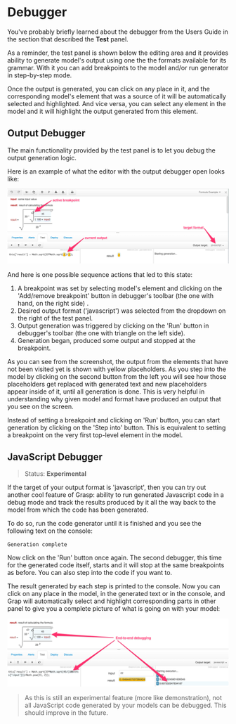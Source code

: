 # Debugger

You've probably briefly learned about the debugger from the Users Guide in the section that described the **Test** panel.

As a reminder, the test panel is shown below the editing area and it provides ability to generate model's output using one the the formats available for its grammar. With it you can add breakpoints to the model and/or run generator in step-by-step mode.

Once the output is generated, you can click on any place in it, and the corresponding model's element that was a source of it will be automatically selected and highlighted. And vice versa, you can select any element in the model and it will highlight the output generated from this element.

## Output Debugger

The main functionality provided by the test panel is to let you debug the output generation logic.

Here is an example of what the editor with the output debugger open looks like:

![Debugger](img/Debugger.png)

And here is one possible sequence actions that led to this state:

1. A breakpoint was set by selecting model's element and clicking on the 'Add/remove breakpoint' button in debugger's toolbar (the one with hand, on the right side) .
2. Desired output format ('javascript') was selected from the dropdown on the right of the test panel.
3. Output generation was triggered by clicking on the 'Run' button in debugger's toolbar (the one with triangle on the left side).
4. Generation began, produced some output and stopped at the breakpoint.

As you can see from the screenshot, the output from the elements that have not been visited yet is shown with yellow placeholders. As you step into the model by clicking on the second button from the left you will see how those placeholders get replaced with generated text and new placeholders appear inside of it, until all generation is done. This is very helpful in understanding why given model and format have produced an output that you see on the screen.

Instead of setting a breakpoint and clicking on 'Run' button, you can start generation by clicking on the 'Step into' button. This is equivalent to setting a breakpoint on the very first top-level element in the model.

## JavaScript Debugger

> Status: **Experimental**

If the target of your output format is 'javascript', then you can try out another cool feature of Grasp: ability to run generated Javascript code in a debug mode and track the results produced by it all the way back to the model from which the code has been generated.

To do so, run the code generator until it is finished and you see the following text on the console:

```
Generation complete
```

Now click on the 'Run' button once again. The second debugger, this time for the generated code itself, starts and it will stop at the same breakpoints as before. You can also step into the code if you want to.

The result generated by each step is printed to the console. Now you can click on any place in the model, in the generated text or in the console, and Grap will automatically select and highlight corresponding parts in other panel to give you a complete picture of what is going on with your model:

![Javascript Debugger](img/JavascriptDebugger.png)

> As this is still an experimental feature (more like demonstration), not all JavaScript code generated by your models can be debugged. This should improve in the future.
